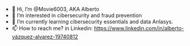 - 👋 Hi, I’m @Movie6003, AKA Alberto
- 👀 I’m interested in cibersecurity and fraud prevention
- 🌱 I’m currently learning cibersecurity essentials and data Anlasys.
- 📫 How to reach me? in Linkedin: https://www.linkedin.com/in/alberto-vázquez-alvarez-19740812

